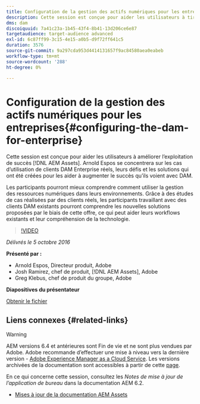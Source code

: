 ```yaml
---
title: Configuration de la gestion des actifs numériques pour les entreprises
description: Cette session est conçue pour aider les utilisateurs à tirer parti d’AEM Assets. Arnold Espos se concentrera sur les cas d’utilisation de clients DAM Enterprise réels, leurs défis et les solutions qui ont été créées pour les aider à augmenter le succès qu’ils voient avec DAM.   Les participants pourront mieux comprendre comment utiliser la gestion des ressources numériques dans leurs environnements. Grâce à des études de cas réalisées par des clients réels, les participants travaillant avec des clients DAM existants pourront comprendre les nouvelles solutions proposées par le biais de cette offre, ce qui peut aider leurs workflows existants et leur compréhension de la technologie.
dms: dam
discoiquuid: 7a41c23a-1b45-43f4-8b41-13d206ce6e87
targetaudience: target-audience advanced
exl-id: 6c87ff99-3c15-4e15-a0b5-d9f72ff641c5
duration: 3576
source-git-commit: 9a297cda953d4414131657f9ac84580aea0eabeb
workflow-type: tm+mt
source-wordcount: '288'
ht-degree: 0%

---
```


# Configuration de la gestion des actifs numériques pour les entreprises{#configuring-the-dam-for-enterprise}

Cette session est conçue pour aider les utilisateurs à améliorer l’exploitation de succès [!DNL AEM Assets]. Arnold Espos se concentrera sur les cas d’utilisation de clients DAM Enterprise réels, leurs défis et les solutions qui ont été créées pour les aider à augmenter le succès qu’ils voient avec DAM.

Les participants pourront mieux comprendre comment utiliser la gestion des ressources numériques dans leurs environnements. Grâce à des études de cas réalisées par des clients réels, les participants travaillant avec des clients DAM existants pourront comprendre les nouvelles solutions proposées par le biais de cette offre, ce qui peut aider leurs workflows existants et leur compréhension de la technologie.

>[!VIDEO](https://video.tv.adobe.com/v/19298/?quality=9)

*Délivrés le 5 octobre 2016*

**Présenté par :**

* Arnold Espos, Directeur produit, Adobe
* Josh Ramirez, chef de produit, [!DNL AEM Assets], Adobe
* Greg Klebus, chef de produit du groupe, Adobe

**Diapositives du présentateur**

[Obtenir le fichier](assets/assets-webinar-oct5final.pdf)

## Liens connexes {#related-links}

>[!WARNING]
>
>AEM versions 6.4 et antérieures sont Fin de vie et ne sont plus vendues par Adobe.  Adobe recommande d’effectuer une mise à niveau vers la dernière version - [Adobe Experience Manager as a Cloud Service](https://experienceleague.adobe.com/docs/experience-manager-cloud-service.html?lang=fr).  Les versions archivées de la documentation sont accessibles à partir de cette [page](https://experienceleague.adobe.com/docs/experience-manager-release-information/aem-release-updates/previous-updates/aem-previous-versions.html?lang=fr).
>
>En ce qui concerne cette session, consultez les *Notes de mise à jour de l’application de bureau* dans la documentation AEM 6.2.

* [Mises à jour de la documentation AEM Assets](https://docs.adobe.com/content/docs/en/aem/recent-documentation-updates.html)
